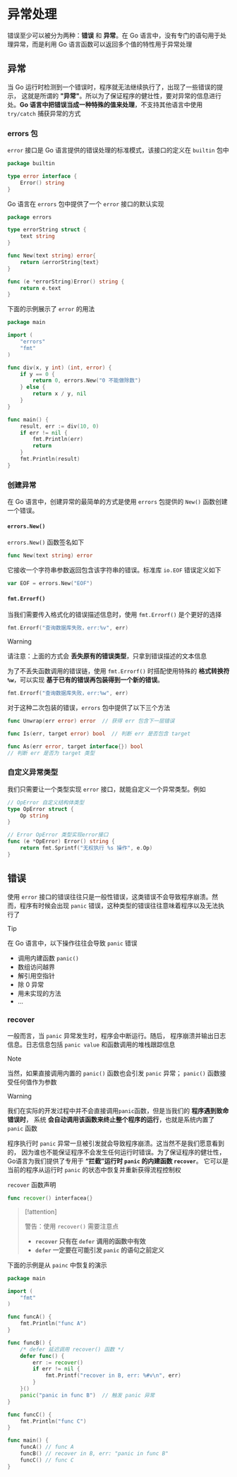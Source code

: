 # 异常处理

错误至少可以被分为两种：**错误** 和 **异常**。在 Go 语言中，没有专门的语句用于处理异常，而是利用 Go 语言函数可以返回多个值的特性用于异常处理

## 异常

当 Go 运行时检测到一个错误时，程序就无法继续执行了，出现了一些错误的提示， 这就是所谓的 **"异常"**。所以为了保证程序的健壮性，要对异常的信息进行处。**Go 语言中把错误当成一种特殊的值来处理**，不支持其他语言中使用 `try/catch` 捕获异常的方式

### errors 包

`error` 接口是 Go 语言提供的错误处理的标准模式，该接口的定义在 `builtin` 包中

```go
package builtin

type error interface {
	Error() string
}
```

Go 语言在 `errors` 包中提供了一个 `error` 接口的默认实现

```go
package errors

type errorString struct {
	text string
}

func New(text string) error{
	return &errorString{text}
}

func (e *errorString)Error() string {
	return e.text
}
```

下面的示例展示了 `error` 的用法

```go hl:10
package main

import (
	"errors"
	"fmt"
)

func div(x, y int) (int, error) {
	if y == 0 {
		return 0, errors.New("0 不能做除数")
	} else {
		return x / y, nil
	}
}

func main() {
	result, err := div(10, 0)
	if err != nil {
		fmt.Println(err)
		return
	}
	fmt.Println(result)
}
```

### 创建异常

在 Go 语言中，创建异常的最简单的方式是使用 `errors` 包提供的 `New()` 函数创建一个错误。

#### `errors.New()`

`errors.New()` 函数签名如下

```go
func New(text string) error
```

它接收一个字符串参数返回包含该字符串的错误。标准库 `io.EOF` 错误定义如下

```go
var EOF = errors.New("EOF")
```

#### `fmt.Errorf()`

当我们需要传入格式化的错误描述信息时，使用 `fmt.Errorf()` 是个更好的选择

```go
fmt.Errorf("查询数据库失败，err:%v", err)
```

> [!warning] 
> 
> 请注意：上面的方式会 **丢失原有的错误类型**，只拿到错误描述的文本信息
> 

为了不丢失函数调用的错误链，使用 `fmt.Errorf()` 时搭配使用特殊的 **格式转换符 `%w`**，可以实现 **基于已有的错误再包装得到一个新的错误**。

```go
fmt.Errorf("查询数据库失败，err:%w", err)
```

对于这种二次包装的错误，`errors` 包中提供了以下三个方法

```go
func Unwrap(err error) error  // 获得 err 包含下一层错误

func Is(err, target error) bool  // 判断 err 是否包含 target

func As(err error, target interface{}) bool 
// 判断 err 是否为 target 类型
```

### 自定义异常类型

我们只需要让一个类型实现 `error` 接口，就能自定义一个异常类型。例如

```go
// OpError 自定义结构体类型
type OpError struct {
	Op string
}

// Error OpError 类型实现error接口
func (e *OpError) Error() string {
	return fmt.Sprintf("无权执行 %s 操作", e.Op)
}
```


## 错误

使用 `error` 接口的错误往往只是一般性错误，这类错误不会导致程序崩溃。然而，程序有时候会出现 `panic` 错误，这种类型的错误往往意味着程序以及无法执行了

> [!tip] 
> 
> 在 Go 语言中，以下操作往往会导致 `panic` 错误
> + 调用内建函数 `panic()`
> + 数组访问越界
> + 解引用空指针
> + 除 $0$ 异常
> + 用未实现的方法
> + ...
> 

### recover

一般而言，当 `panic` 异常发生时，程序会中断运行。随后， 程序崩溃并输出日志信息。日志信息包括 `panic value` 和函数调用的堆栈跟踪信息 

> [!NOTE]
> 
> 当然，如果直接调用内置的 `panic()` 函数也会引发 `panic` 异常； `panic()` 函数接受任何值作为参数
> 

> [!WARNING] 
> 
> 我们在实际的开发过程中并不会直接调用`panic`函数，但是当我们的 **程序遇到致命错误时**， 系统 **会自动调用该函数来终止整个程序的运行**，也就是系统内置了 `panic` 函数
> 

程序执行时 `panic` 异常一旦被引发就会导致程序崩溃。这当然不是我们愿意看到的， 因为谁也不能保证程序不会发生任何运行时错误。为了保证程序的健壮性，Go语言为我们提供了专用于 **“拦截”运行时 `panic` 的内建函数 `recover`**。 它可以是当前的程序从运行时 `panic` 的状态中恢复并重新获得流程控制权

`recover` 函数声明

```go
func recover() interfacea{}
```

> [!attention] 
> 
> 警告：使用 `recover()` 需要注意点
> - **`recover` 只有在 `defer` 调用的函数中有效**
> - **`defer` 一定要在可能引发 `panic` 的语句之前定义**
> 

下面的示例是从 `painc` 中恢复的演示

```go
package main

import (
	"fmt"
)

func funcA() {
	fmt.Println("func A")
}

func funcB() {
	/* defer 延迟调用 recover() 函数 */
	defer func() {
		err := recover()
		if err != nil {
			fmt.Printf("recover in B, err: %#v\n", err)
		}
	}()
	panic("panic in func B")  // 触发 panic 异常
}

func funcC() {
	fmt.Println("func C")
}

func main() {
	funcA() // func A
	funcB() // recover in B, err: "panic in func B"
	funcC() // func C
}
```
